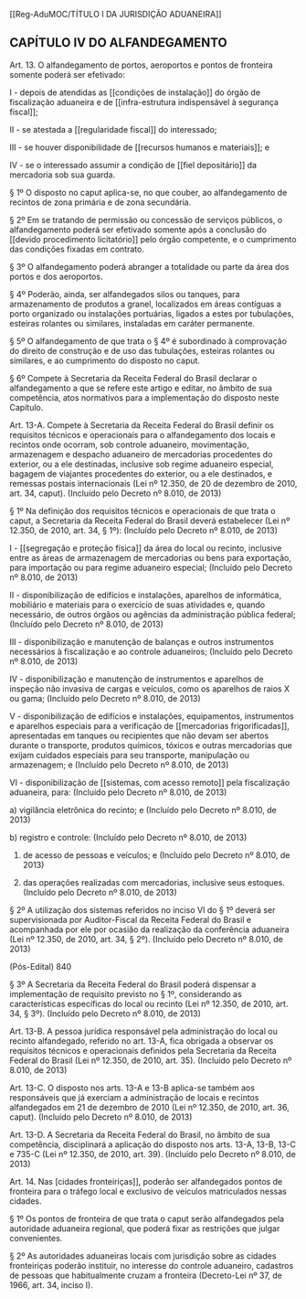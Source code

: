 [[Reg-AduMOC/TÍTULO I DA JURISDIÇÃO ADUANEIRA]]

## CAPÍTULO IV DO ALFANDEGAMENTO

Art. 13. O alfandegamento de portos, aeroportos e pontos
de fronteira somente poderá ser efetivado:

I - depois de atendidas as [[condições de instalação]] do órgão
de fiscalização aduaneira e de [[infra-estrutura indispensável à segurança fiscal]];

II - se atestada a [[regularidade fiscal]] do interessado;

III - se houver disponibilidade de [[recursos humanos e
materiais]]; e

IV - se o interessado assumir a condição de [[fiel depositário]]
da mercadoria sob sua guarda.

§ 1º O disposto no caput aplica-se, no que couber, ao
alfandegamento de recintos de zona primária e de zona
secundária.

§ 2º Em se tratando de permissão ou concessão de serviços
públicos, o alfandegamento poderá ser efetivado somente
após a conclusão do [[devido procedimento licitatório]] pelo
órgão competente, e o cumprimento das condições fixadas
em contrato.

§ 3º O alfandegamento poderá abranger a totalidade ou
parte da área dos portos e dos aeroportos.

§ 4º Poderão, ainda, ser alfandegados silos ou tanques, para
armazenamento de produtos a granel, localizados em áreas
contíguas a porto organizado ou instalações portuárias,
ligados a estes por tubulações, esteiras rolantes ou similares,
instaladas em caráter permanente.

§ 5º O alfandegamento de que trata o § 4º é subordinado à
comprovação do direito de construção e de uso das
tubulações, esteiras rolantes ou similares, e ao cumprimento
do disposto no caput.

§ 6º Compete à Secretaria da Receita Federal do Brasil
declarar o alfandegamento a que se refere este artigo e
editar, no âmbito de sua competência, atos normativos para
a implementação do disposto neste Capítulo.

Art. 13-A. Compete à Secretaria da Receita Federal do Brasil
definir os requisitos técnicos e operacionais para o
alfandegamento dos locais e recintos onde ocorram, sob
controle aduaneiro, movimentação, armazenagem e
despacho aduaneiro de mercadorias procedentes do
exterior, ou a ele destinadas, inclusive sob regime aduaneiro
especial, bagagem de viajantes procedentes do exterior, ou
a ele destinados, e remessas postais internacionais (Lei nº
12.350, de 20 de dezembro de 2010, art. 34, caput). (Incluído
pelo Decreto nº 8.010, de 2013)

§ 1º Na definição dos requisitos técnicos e operacionais de
que trata o caput, a Secretaria da Receita Federal do Brasil
deverá estabelecer (Lei nº 12.350, de 2010, art. 34, § 1º):
(Incluído pelo Decreto nº 8.010, de 2013)

I - [[segregação e proteção física]] da área do local ou recinto,
inclusive entre as áreas de armazenagem de mercadorias ou
bens para exportação, para importação ou para regime
aduaneiro especial; (Incluído pelo Decreto nº 8.010, de 2013)

II - disponibilização de edifícios e instalações, aparelhos de
informática, mobiliário e materiais para o exercício de suas
atividades e, quando necessário, de outros órgãos ou
agências da administração pública federal; (Incluído pelo
Decreto nº 8.010, de 2013)

III - disponibilização e manutenção de balanças e outros
instrumentos necessários à fiscalização e ao controle
aduaneiros; (Incluído pelo Decreto nº 8.010, de 2013)

IV - disponibilização e manutenção de instrumentos e
aparelhos de inspeção não invasiva de cargas e veículos,
como os aparelhos de raios X ou gama; (Incluído pelo
Decreto nº 8.010, de 2013)

V - disponibilização de edifícios e instalações, equipamentos,
instrumentos e aparelhos especiais para a verificação de
[[mercadorias frigorificadas]], apresentadas em tanques ou
recipientes que não devam ser abertos durante o transporte,
produtos químicos, tóxicos e outras mercadorias que exijam
cuidados especiais para seu transporte, manipulação ou
armazenagem; e (Incluído pelo Decreto nº 8.010, de 2013)

VI - disponibilização de [[sistemas, com acesso remoto]] pela
fiscalização aduaneira, para: (Incluído pelo Decreto nº 8.010,
de 2013)

a) vigilância eletrônica do recinto; e (Incluído pelo Decreto nº
8.010, de 2013)

b) registro e controle: (Incluído pelo Decreto nº 8.010, de
2013)

1. de acesso de pessoas e veículos; e (Incluído pelo Decreto
nº 8.010, de 2013)

2. das operações realizadas com mercadorias, inclusive seus
estoques. (Incluído pelo Decreto nº 8.010, de 2013)

§ 2º A utilização dos sistemas referidos no inciso VI do §
1º deverá ser supervisionada por Auditor-Fiscal da Receita
Federal do Brasil e acompanhada por ele por ocasião da
realização da conferência aduaneira (Lei nº 12.350, de 2010,
art. 34, § 2º). (Incluído pelo Decreto nº 8.010, de 2013)

(Pós-Edital)    840

§ 3º A Secretaria da Receita Federal do Brasil poderá
dispensar a implementação de requisito previsto no § 1º,
considerando as características específicas do local ou
recinto (Lei nº 12.350, de 2010, art. 34, § 3º). (Incluído pelo
Decreto nº 8.010, de 2013)

Art. 13-B. A pessoa jurídica responsável pela administração
do local ou recinto alfandegado, referido no art. 13-A, fica
obrigada a observar os requisitos técnicos e operacionais
definidos pela Secretaria da Receita Federal do Brasil (Lei nº
12.350, de 2010, art. 35). (Incluído pelo Decreto nº 8.010, de
2013)

Art. 13-C. O disposto nos arts. 13-A e 13-B aplica-se também
aos responsáveis que já exerciam a administração de locais e
recintos alfandegados em 21 de dezembro de 2010 (Lei nº
12.350, de 2010, art. 36, caput). (Incluído pelo Decreto nº
8.010, de 2013)

Art. 13-D. A Secretaria da Receita Federal do Brasil, no
âmbito de sua competência, disciplinará a aplicação do
disposto nos arts. 13-A, 13-B, 13-C e 735-C (Lei nº 12.350, de
2010, art. 39). (Incluído pelo Decreto nº 8.010, de 2013)

Art. 14. Nas [cidades fronteiriças]], poderão ser alfandegados
pontos de fronteira para o tráfego local e exclusivo de
veículos matriculados nessas cidades.

§ 1º Os pontos de fronteira de que trata o caput serão
alfandegados pela autoridade aduaneira regional, que
poderá fixar as restrições que julgar convenientes.

§ 2º As autoridades aduaneiras locais com jurisdição sobre
as cidades fronteiriças poderão instituir, no interesse do
controle aduaneiro, cadastros de pessoas que
habitualmente cruzam a fronteira (Decreto-Lei nº 37, de
1966, art. 34, inciso I).